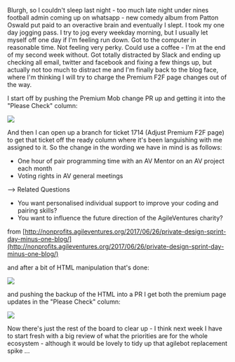 Blurgh, so I couldn't sleep last night - too much late night under nines football admin coming up on whatsapp - new comedy album from Patton Oswald put paid to an overactive brain and eventually I slept.  I took my one day jogging pass.  I try to jog every weekday morning, but I usually let myself off one day if I'm feeling run down.  Got to the computer in reasonable time.  Not feeling very perky.  Could use a coffee - I'm at the end of my second week without.  Got totally distracted by Slack and ending up checking all email, twitter and facebook and fixing a few things up, but actually not too much to distract me and I'm finally back to the blog face, where I'm thinking I will try to charge the Premium F2F page changes out of the way.

I start off by pushing the Premium Mob change PR up and getting it into the "Please Check" column:

![](https://dl.dropbox.com/s/yh244zrmqixhr2s/Screenshot%202017-09-29%2010.07.53.png?dl=0)

And then I can open up a branch for ticket 1714 (Adjust Premium F2F page) to get that ticket off the ready column where it's been languishing with me assigned to it.  So the change in the wording we have in mind is as follows:

* One hour of pair programming time with an AV Mentor on an AV project each month
* Voting rights in AV general meetings

–> Related Questions

* You want personalised individual support to improve your coding and pairing skills?
* You want to influence the future direction of the AgileVentures charity?

from [http://nonprofits.agileventures.org/2017/06/26/private-design-sprint-day-minus-one-blog/](http://nonprofits.agileventures.org/2017/06/26/private-design-sprint-day-minus-one-blog/)

and after a bit of HTML manipulation that's done:

![](https://dl.dropbox.com/s/pagssviw40dc0ka/Screenshot%202017-09-29%2010.29.32.png?dl=1)

and pushing the backup of the HTML into a PR I get both the premium page updates in the "Please Check" column:

![](https://dl.dropbox.com/s/5525qjulecdnsbg/Screenshot%202017-09-29%2010.32.27.png?dl=0)

Now there's just the rest of the board to clear up - I think next week I have to start fresh with a big review of what the priorities are for the whole ecosystem - although it would be lovely to tidy up that agilebot replacement spike ...

